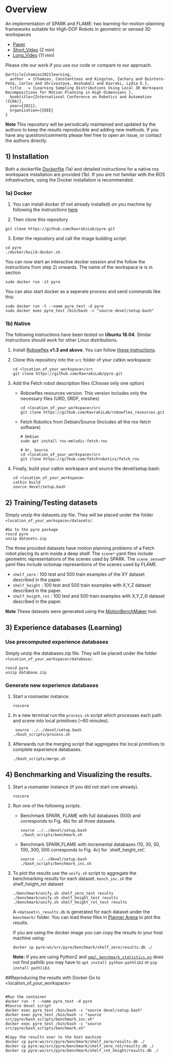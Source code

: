 # Overview
An implementation of SPARK and FLAME: two learning-for-motion-planning frameworks suitable for High-DOF Robots in geometric or sensed 3D workspaces

- [Paper](https://arxiv.org/abs/2010.15335)
- [Short_Video](https://youtu.be/cH4_lIjjs58) (2 min)
- [Long_Video](https://youtu.be/DP0376NNHQo) (11 min)

Please cite our work if you use our code or compare to our approach.
```
@article{chamzas2021learning,
  author  = {Chamzas, Constantinos and Kingston, Zachary and Quintero-Peña, Carlos and Shrivastava, Anshumali and Kavraki, Lydia E.},
  title   = {Learning Sampling Distributions Using Local 3D Workspace Decompositions for Motion Planning in High Dimensions },
  booktitle={International Conference on Robotics and Automation (ICRA)},
  year={2021},
  organization={IEEE}
}
```

**Note** This repository will be periodically maintained and updated by the authors to keep the results reproducible and adding new methods. If you have any question/comments please feel free to open an issue, or contact the authors directly.   

## 1) Installation 
Both a dockerfile [Dockerfile](https://github.com/pyre/docker/DockerFile) (1a) and detailed instructions for a native ros workspace installation are provided (1b). If you are not familiar with the ROS infrastructure, using the Docker installation is recommended.

### 1a) Docker 
   1. You can install docker (if not already installed) on you machine by following the instruictions [here](https://docs.docker.com/get-docker/)

   2. Then clone this repository
   
   ```
   git clone https://github.com/KavrakiLab/pyre.git
   ```

   3. Enter the repository and call the image building script:

   ```
   cd pyre 
   ./docker/build-docker.sh
   ```

You can now start an interactive docker session and the follow the instructions from step 2) onwards. The name of the workspace is is in section

```
sudo docker run -it pyre

```
You can also start docker as a seperate process and send commands like this: 

```
sudo docker run -t --name pyre_test -d pyre
sudo docker exec pyre_test /bin/bash -c "source devel/setup.bash"
```

 
### 1b) Native 

The following instructions have been tested on **Ubuntu 18.04**. Similar
instructions should work for other Linux distributions.
1. Install [Robowflex](https://github.com/KavrakiLab/robowflex) **v1.3 and above**. You can follow [these instructions](https://kavrakilab.github.io/robowflex/md__home_runner_work_robowflex_robowflex__8docs_markdown_installation.html). 

2. Clone this repository into the `src` folder of your catkin workspace:

   ```
   cd <location_of_your_workspace>/src
   git clone https://github.com/KavrakiLab/pyre.git
   ```
3. Add the Fetch robot description files (Choose only one option) 
     - Robowflex resources version. This version includes only the necessary files (URD, SRDF, meshes) 
       ```
       cd <location_of_your_workspace>/src
       git clone https://github.com/KavrakiLab/robowflex_resources.git
       ```
     - Fetch Robotics from Debian/Source (Includes all the ros-fetch software)
       ```
       # Debian
       sudo apt install ros-melodic-fetch-ros

       # Or, Source
       cd <location_of_your_workspace>/src
       git clone https://github.com/fetchrobotics/fetch_ros
       ```
4. Finally, build your catkin workspace and source the devel/setup.bash:
   ```
   cd <location_of_your_workspace>
   catkin build
   source devel/setup.bash
   ```

## 2) Training/Testing datasets

Simply unzip the datasets.zip file. They will be placed under the folder `<location_of_your_workspace>/datasets/`.
```
#Go to the pyre package
roscd pyre
unzip datasets.zip
```

The three provided datasets have motion planning problems of a Fetch robot placing its arm inside a deep shelf. 
The `scene*`  yaml files include geometric representations of the scenes used by SPARK.
The `scene_sensed*` yaml files include octomap representions  of the scenes used by FLAME.  

- `shelf_zero` : 100 test and 500 train examples of the XY dataset described in the paper. 
- `shelf_height` : 100 test and 500 train examples with X,Y,Z dataset described in the paper. 
- `shelf_heigth_rot` : 100 test and 500 train examples with X,Y,Z,Θ dataset described in the paper. 


**Note** These datasets were generated using the [MotionBenchMaker](https://github.com/KavrakiLab/motion_bench_maker) tool.  


## 3) Experience databases (Learning)

### Use precomputed experience databases
Simply unzip the databases.zip file. They will be placed under the folder `<location_of_your_workspace>/database/`.
```
roscd pyre
unzip database.zip
```

### Generate new experience databases 
1. Start a rosmaster instance. 
    ```
    roscore
    ```
2. In a new terminal run the `process.sh` script which processes each path and scene into local primitives (~60 minutes).  
    ```
     source ../../devel/setup.bash
    ./bash_scripts/process.sh
    ```
3. Afterwards run the merging script that aggregates the local primitives to complete experience databases. 
    ```
    ./bash_scripts/merge.sh
    ```

## 4) Benchmarking and Visualizing the results. 

1. Start a rosmaster instance (if you did not start one already).     
   ```
   roscore
   ```

2. Run one of the following scripts.
      - Benchmark SPARK, FLAME with full databases (500) and corresponds to Fig. 4b) for all three datasets.
         ```
         source ../../devel/setup.bash
         ./bash_scripts/benchmark.sh
         ```
      - Benchmark SPARK,FLAME with incremental databases (10, 30, 50, 100, 300, 500  corresponds to Fig. 4c) for `shelf_height_rot'.
         ```
         source ../../devel/setup.bash
         ./bash_scripts/benchmark_inc.sh 
         ```

3. To plot the results use the `unify.sh` script to aggregate the benchmarking results for each dataset. `bench_inc.sh`  the shelf_height_rot dataset
   ```
   ./benchmark/unify.sh shelf_zero_test results
   ./benchmark/unify.sh shelf_height_test results
   ./benchmark/unify.sh shelf_height_rot_test results
   ```
   A `<dataset>\_results.db` is generated for each dataset under the `benchmark/` folder. You can load these files in  [Planner Arena](http://plannerarena.org/) to plot the results.

   If you are using the docker image you can copy the results to your host machine using:
   ```
   docker cp pyre:ws/src/pyre/benchmark/shelf_zero/results.db ./ 
   
    ```
   
   **Note:** If you are using Python2 and [`ompl_benchmark_statistics.py`](https://github.com/ompl/ompl/blob/master/scripts/ompl_benchmark_statistics.py) does not find pathlib you may have to `apt install python-pathlib2` or `pip install pathlib2`.

##Reproducing the results with Docker
Go to <location_of_your_workspace>
```

#Run the container 
docker run -t --name pyre_test -d pyre
#Source devel script
docker exec pyre_test /bin/bash -c "source devel/setup.bash"
docker exec pyre_test /bin/bash -c "source src/pyre/bash_scripts/benchmark_inc.sh"
docker exec pyre_test /bin/bash -c "source src/pyre/bash_scripts/benchmark.sh"

#Copy the results over to the host machine
docker cp pyre:ws/src/pyre/benchmark/shelf_zero/results.db ./ 
docker cp pyre:ws/src/pyre/benchmark/shelf_zero_rot/results.db ./ 
docker cp pyre:ws/src/pyre/benchmark/shelf_rot_height/results.db ./ 

```



